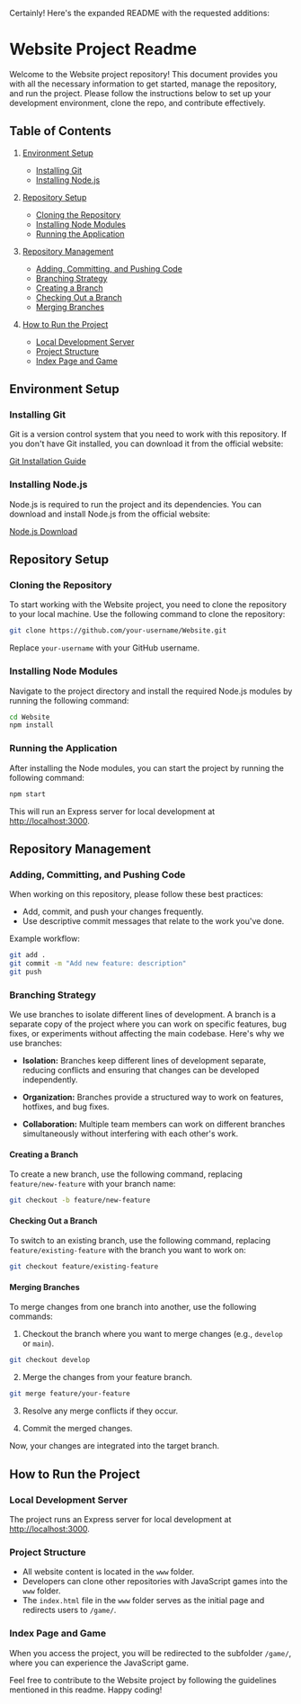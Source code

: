 Certainly! Here's the expanded README with the requested additions:

# Website Project Readme

Welcome to the Website project repository! This document provides you with all the necessary information to get started, manage the repository, and run the project. Please follow the instructions below to set up your development environment, clone the repo, and contribute effectively.

## Table of Contents

1. [Environment Setup](#environment-setup)
   - [Installing Git](#installing-git)
   - [Installing Node.js](#installing-nodejs)
   
2. [Repository Setup](#repository-setup)
   - [Cloning the Repository](#cloning-the-repo)
   - [Installing Node Modules](#installing-node-modules)
   - [Running the Application](#running-the-app)
   
3. [Repository Management](#repository-management)
   - [Adding, Committing, and Pushing Code](#adding-committing-and-pushing-code)
   - [Branching Strategy](#branching-strategy)
   - [Creating a Branch](#creating-a-branch)
   - [Checking Out a Branch](#checking-out-a-branch)
   - [Merging Branches](#merging-branches)

4. [How to Run the Project](#how-to-run-the-project)
   - [Local Development Server](#local-development-server)
   - [Project Structure](#project-structure)
   - [Index Page and Game](#index-page-and-game)

## Environment Setup

### Installing Git

Git is a version control system that you need to work with this repository. If you don't have Git installed, you can download it from the official website:

[Git Installation Guide](https://git-scm.com/book/en/v2/Getting-Started-Installing-Git)

### Installing Node.js

Node.js is required to run the project and its dependencies. You can download and install Node.js from the official website:

[Node.js Download](https://nodejs.org/)

## Repository Setup

### Cloning the Repository

To start working with the Website project, you need to clone the repository to your local machine. Use the following command to clone the repository:

```bash
git clone https://github.com/your-username/Website.git
```

Replace `your-username` with your GitHub username.

### Installing Node Modules

Navigate to the project directory and install the required Node.js modules by running the following command:

```bash
cd Website
npm install
```

### Running the Application

After installing the Node modules, you can start the project by running the following command:

```bash
npm start
```

This will run an Express server for local development at [http://localhost:3000](http://localhost:3000).

## Repository Management

### Adding, Committing, and Pushing Code

When working on this repository, please follow these best practices:

- Add, commit, and push your changes frequently.
- Use descriptive commit messages that relate to the work you've done.

Example workflow:

```bash
git add .
git commit -m "Add new feature: description"
git push
```

### Branching Strategy

We use branches to isolate different lines of development. A branch is a separate copy of the project where you can work on specific features, bug fixes, or experiments without affecting the main codebase. Here's why we use branches:

- **Isolation:** Branches keep different lines of development separate, reducing conflicts and ensuring that changes can be developed independently.

- **Organization:** Branches provide a structured way to work on features, hotfixes, and bug fixes.

- **Collaboration:** Multiple team members can work on different branches simultaneously without interfering with each other's work.

#### Creating a Branch

To create a new branch, use the following command, replacing `feature/new-feature` with your branch name:

```bash
git checkout -b feature/new-feature
```

#### Checking Out a Branch

To switch to an existing branch, use the following command, replacing `feature/existing-feature` with the branch you want to work on:

```bash
git checkout feature/existing-feature
```

#### Merging Branches

To merge changes from one branch into another, use the following commands:

1. Checkout the branch where you want to merge changes (e.g., `develop` or `main`).

```bash
git checkout develop
```

2. Merge the changes from your feature branch.

```bash
git merge feature/your-feature
```

3. Resolve any merge conflicts if they occur.

4. Commit the merged changes.

Now, your changes are integrated into the target branch.

## How to Run the Project

### Local Development Server

The project runs an Express server for local development at [http://localhost:3000](http://localhost:3000).

### Project Structure

- All website content is located in the `www` folder.
- Developers can clone other repositories with JavaScript games into the `www` folder.
- The `index.html` file in the `www` folder serves as the initial page and redirects users to `/game/`.

### Index Page and Game

When you access the project, you will be redirected to the subfolder `/game/`, where you can experience the JavaScript game.

Feel free to contribute to the Website project by following the guidelines mentioned in this readme. Happy coding!
